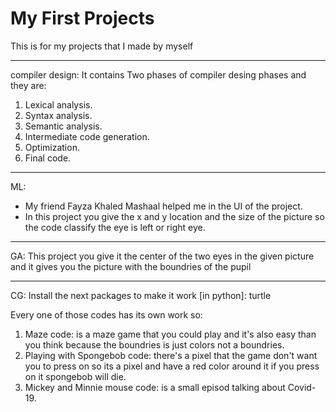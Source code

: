# My First Projects
This is for my projects that I made by myself

____________________
compiler design:
It contains Two phases of compiler desing phases and they are:
1. Lexical analysis.
2. Syntax analysis.
3. Semantic analysis.
4. Intermediate code generation.
5. Optimization.
6. Final code.

___________________________________________________
ML:
- My friend Fayza Khaled Mashaal helped me in the UI of the project.
- In this project you give the x and y location and the size of the picture so the code classify the eye is left or right eye.

______
GA:
This project you give it the center of the two eyes in the given picture and it gives you the picture with the boundries of the pupil

____
CG:
Install the next packages to make it work [in python]: turtle

Every one of those codes has its own work so:
1. Maze code: is a maze game that you could play and it's also easy than you think because the boundries is just colors not a boundries.
2. Playing with Spongebob code: there's a pixel that the game don't want you to press on so its a pixel and have a red color around it if you press on it spongebob will die.
3. Mickey and Minnie mouse code: is a small episod talking about Covid-19.
